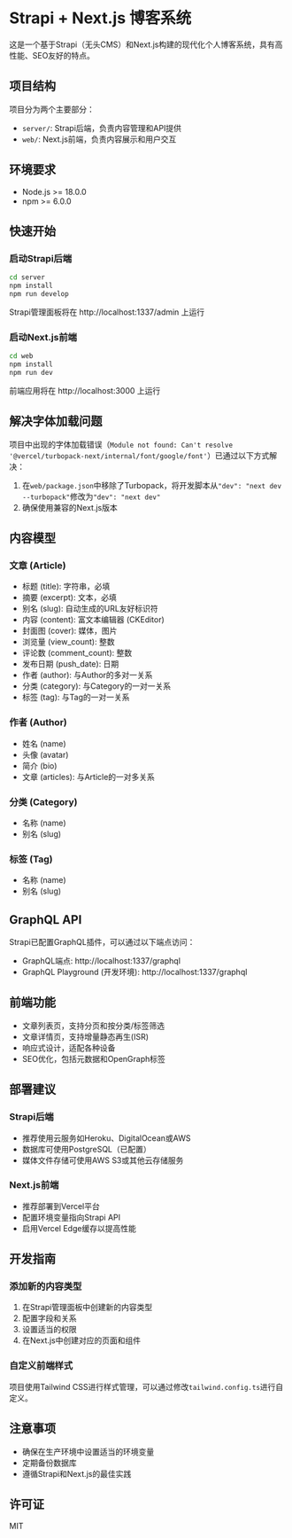 # Strapi + Next.js 博客系统

这是一个基于Strapi（无头CMS）和Next.js构建的现代化个人博客系统，具有高性能、SEO友好的特点。

## 项目结构

项目分为两个主要部分：

- `server/`: Strapi后端，负责内容管理和API提供
- `web/`: Next.js前端，负责内容展示和用户交互

## 环境要求

- Node.js >= 18.0.0
- npm >= 6.0.0

## 快速开始

### 启动Strapi后端

```bash
cd server
npm install
npm run develop
```

Strapi管理面板将在 http://localhost:1337/admin 上运行

### 启动Next.js前端

```bash
cd web
npm install
npm run dev
```

前端应用将在 http://localhost:3000 上运行

## 解决字体加载问题

项目中出现的字体加载错误（`Module not found: Can't resolve '@vercel/turbopack-next/internal/font/google/font'`）已通过以下方式解决：

1. 在`web/package.json`中移除了Turbopack，将开发脚本从`"dev": "next dev --turbopack"`修改为`"dev": "next dev"`
2. 确保使用兼容的Next.js版本

## 内容模型

### 文章 (Article)

- 标题 (title): 字符串，必填
- 摘要 (excerpt): 文本，必填
- 别名 (slug): 自动生成的URL友好标识符
- 内容 (content): 富文本编辑器 (CKEditor)
- 封面图 (cover): 媒体，图片
- 浏览量 (view_count): 整数
- 评论数 (comment_count): 整数
- 发布日期 (push_date): 日期
- 作者 (author): 与Author的多对一关系
- 分类 (category): 与Category的一对一关系
- 标签 (tag): 与Tag的一对一关系

### 作者 (Author)

- 姓名 (name)
- 头像 (avatar)
- 简介 (bio)
- 文章 (articles): 与Article的一对多关系

### 分类 (Category)

- 名称 (name)
- 别名 (slug)

### 标签 (Tag)

- 名称 (name)
- 别名 (slug)

## GraphQL API

Strapi已配置GraphQL插件，可以通过以下端点访问：

- GraphQL端点: http://localhost:1337/graphql
- GraphQL Playground (开发环境): http://localhost:1337/graphql

## 前端功能

- 文章列表页，支持分页和按分类/标签筛选
- 文章详情页，支持增量静态再生(ISR)
- 响应式设计，适配各种设备
- SEO优化，包括元数据和OpenGraph标签

## 部署建议

### Strapi后端

- 推荐使用云服务如Heroku、DigitalOcean或AWS
- 数据库可使用PostgreSQL（已配置）
- 媒体文件存储可使用AWS S3或其他云存储服务

### Next.js前端

- 推荐部署到Vercel平台
- 配置环境变量指向Strapi API
- 启用Vercel Edge缓存以提高性能

## 开发指南

### 添加新的内容类型

1. 在Strapi管理面板中创建新的内容类型
2. 配置字段和关系
3. 设置适当的权限
4. 在Next.js中创建对应的页面和组件

### 自定义前端样式

项目使用Tailwind CSS进行样式管理，可以通过修改`tailwind.config.ts`进行自定义。

## 注意事项

- 确保在生产环境中设置适当的环境变量
- 定期备份数据库
- 遵循Strapi和Next.js的最佳实践

## 许可证

MIT